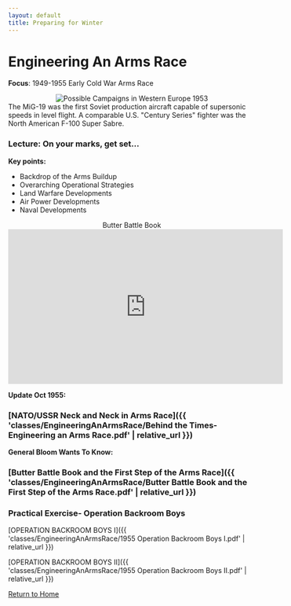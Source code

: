 ```yaml
---
layout: default
title: Preparing for Winter
---
```


# Engineering An Arms Race

**Focus**: 1949-1955 Early Cold War Arms Race

<div style="text-align: center;">
  <img src="{{ 'classes/EngineeringAnArmsRace/MIG-19.jpeg' | relative_url }}" alt="Possible Campaigns in Western Europe 1953" style="max-width: 80%; height: auto;">
</div>
 The MiG-19 was the first Soviet production aircraft capable of supersonic speeds in level flight. A comparable U.S. "Century Series" fighter was the North American F-100 Super Sabre.    

### Lecture: On your marks, get set...

**Key points:**
- Backdrop of the Arms Buildup
- Overarching Operational Strategies
- Land Warfare Developments 
- Air Power Developments 
- Naval Developments

<div style="text-align: center;">
Butter Battle Book   
  
<iframe width="560" height="315" src="https://www.youtube.com/embed/PQsPq4y7Q20?si=Pa5cG24SZYnYQbzV" title="YouTube video player" frameborder="0" allow="accelerometer; autoplay; clipboard-write; encrypted-media; gyroscope; picture-in-picture; web-share" referrerpolicy="strict-origin-when-cross-origin" allowfullscreen></iframe>
</div> 


**Update Oct 1955:**  
### [NATO/USSR Neck and Neck in Arms Race]({{ 'classes/EngineeringAnArmsRace/Behind the Times- Engineering an Arms Race.pdf' | relative_url }})   

  **General Bloom Wants To Know:**  
### [Butter Battle Book and the First Step of the Arms Race]({{ 'classes/EngineeringAnArmsRace/Butter Battle Book and the First Step of the Arms Race.pdf' | relative_url }})   

  


### Practical Exercise- Operation Backroom Boys
[OPERATION BACKROOM BOYS I]({{ 'classes/EngineeringAnArmsRace/1955 Operation Backroom Boys I.pdf' | relative_url }})    

[OPERATION BACKROOM BOYS II]({{ 'classes/EngineeringAnArmsRace/1955 Operation Backroom Boys II.pdf' | relative_url }})     

    


[Return to Home](../)
